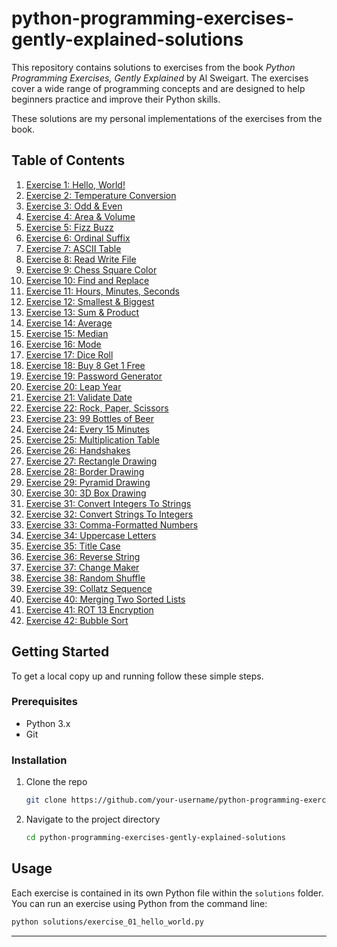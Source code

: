 # python-programming-exercises-gently-explained-solutions

This repository contains solutions to exercises from the book *Python Programming Exercises, Gently Explained* by Al Sweigart. The exercises cover a wide range of programming concepts and are designed to help beginners practice and improve their Python skills.

These solutions are my personal implementations of the exercises from the book.

## Table of Contents

1. [Exercise 1: Hello, World!](solutions/exercise_01_hello_world.py)
2. [Exercise 2: Temperature Conversion](solutions/exercise_02_temperature_conversion.py)
3. [Exercise 3: Odd & Even](solutions/exercise_03_odd_even.py)
4. [Exercise 4: Area & Volume](solutions/exercise_04_area_volume.py)
5. [Exercise 5: Fizz Buzz](solutions/exercise_05_fizz_buzz.py)
6. [Exercise 6: Ordinal Suffix](solutions/exercise_06_ordinal_suffix.py)
7. [Exercise 7: ASCII Table](solutions/exercise_07_ascii_table.py)
8. [Exercise 8: Read Write File](solutions/exercise_08_read_write_file.py)
9. [Exercise 9: Chess Square Color](solutions/exercise_09_chess_square_color.py)
10. [Exercise 10: Find and Replace](solutions/exercise_10_find_replace.py)
11. [Exercise 11: Hours, Minutes, Seconds](solutions/exercise_11_hours_minutes_seconds.py)
12. [Exercise 12: Smallest & Biggest](solutions/exercise_12_smallest_biggest.py)
13. [Exercise 13: Sum & Product](solutions/exercise_13_sum_product.py)
14. [Exercise 14: Average](solutions/exercise_14_average.py)
15. [Exercise 15: Median](solutions/exercise_15_median.py)
16. [Exercise 16: Mode](solutions/exercise_16_mode.py)
17. [Exercise 17: Dice Roll](solutions/exercise_17_dice_roll.py)
18. [Exercise 18: Buy 8 Get 1 Free](solutions/exercise_18_buy_8_get_1_free.py)
19. [Exercise 19: Password Generator](solutions/exercise_19_password_generator.py)
20. [Exercise 20: Leap Year](solutions/exercise_20_leap_year.py)
21. [Exercise 21: Validate Date](solutions/exercise_21_validate_date.py)
22. [Exercise 22: Rock, Paper, Scissors](solutions/exercise_22_rock_paper_scissors.py)
23. [Exercise 23: 99 Bottles of Beer](solutions/exercise_23_99_bottles_of_beer.py)
24. [Exercise 24: Every 15 Minutes](solutions/exercise_24_every_15_minutes.py)
25. [Exercise 25: Multiplication Table](solutions/exercise_25_multiplication_table.py)
26. [Exercise 26: Handshakes](solutions/exercise_26_handshakes.py)
27. [Exercise 27: Rectangle Drawing](solutions/exercise_27_rectangle_drawing.py)
28. [Exercise 28: Border Drawing](solutions/exercise_28_border_drawing.py)
29. [Exercise 29: Pyramid Drawing](solutions/exercise_29_pyramid_drawing.py)
30. [Exercise 30: 3D Box Drawing](solutions/exercise_30_3d_box_drawing.py)
31. [Exercise 31: Convert Integers To Strings](solutions/exercise_31_convert_integers_to_strings.py)
32. [Exercise 32: Convert Strings To Integers](solutions/exercise_32_convert_strings_to_integers.py)
33. [Exercise 33: Comma-Formatted Numbers](solutions/exercise_33_comma_formatted_numbers.py)
34. [Exercise 34: Uppercase Letters](solutions/exercise_34_uppercase_letters.py)
35. [Exercise 35: Title Case](solutions/exercise_35_title_case.py)
36. [Exercise 36: Reverse String](solutions/exercise_36_reverse_string.py)
37. [Exercise 37: Change Maker](solutions/exercise_37_change_maker.py)
38. [Exercise 38: Random Shuffle](solutions/exercise_38_random_shuffle.py)
39. [Exercise 39: Collatz Sequence](solutions/exercise_39_collatz_sequence.py)
40. [Exercise 40: Merging Two Sorted Lists](solutions/exercise_40_merging_two_sorted_lists.py)
41. [Exercise 41: ROT 13 Encryption](solutions/exercise_41_rot13_encryption.py)
42. [Exercise 42: Bubble Sort](solutions/exercise_42_bubble_sort.py)

## Getting Started

To get a local copy up and running follow these simple steps.

### Prerequisites

- Python 3.x
- Git

### Installation

1. Clone the repo
   ```sh
   git clone https://github.com/your-username/python-programming-exercises-gently-explained-solutions.git
   ```
2. Navigate to the project directory
   ```sh
   cd python-programming-exercises-gently-explained-solutions
   ```

## Usage

Each exercise is contained in its own Python file within the `solutions` folder. You can run an exercise using Python from the command line:
   ```sh
   python solutions/exercise_01_hello_world.py
   ```

---
